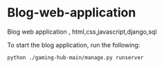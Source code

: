 # Blog-web-application

Blog web application , html,css,javascript,django,sql

To start the blog application, run the following:

```bash
python ./gaming-hub-main/manage.py runserver
```
